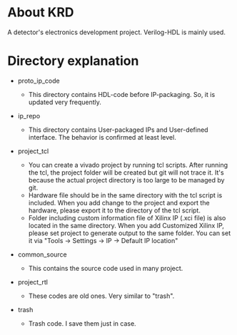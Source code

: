 # About KRD
A detector's electronics development project. Verilog-HDL is mainly used.

# Directory explanation

* proto_ip_code
  * This directory contains HDL-code before IP-packaging. So, it is updated very frequently.

* ip_repo
  * This directory contains User-packaged IPs and User-defined interface. The behavior is confirmed at least level.

<!-- * hardware_files
  * Bitstream files which meet timing closure. You can create XSDK project by importing this file. -->

* project_tcl
  * You can create a vivado project by running tcl scripts. After running the tcl, the project folder will be created but git will not trace it. It's because the actual project directory is too large to be managed by git.
  *  Hardware file should be in the same directory with the tcl script is included. 
  When you add change to the project and export the hardware, please export it to the directory of the tcl script.
  * Folder including custom information file of Xilinx IP (.xci file) is also located in the same directory. When you add Customized Xilinx IP, please set project to generate output to the same folder. You can set it via "Tools -> Settings -> IP -> Default IP location" 

* common_source
  * This contains the source code used in many project.   


* project_rtl
  * These codes are old ones. Very similar to "trash".

* trash
  * Trash code. I save them just in case.

